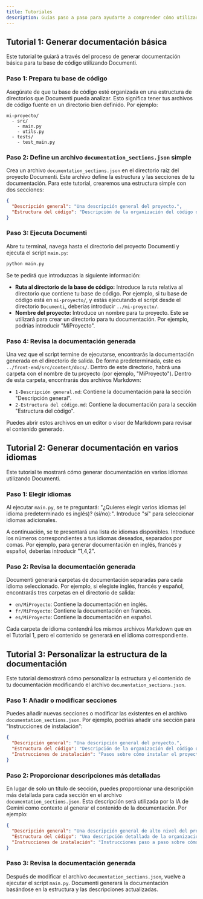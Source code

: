 ```yaml
---
title: Tutoriales
description: Guías paso a paso para ayudarte a comprender cómo utilizar las diferentes funciones de Documenti.
---
```


## Tutorial 1: Generar documentación básica

Este tutorial te guiará a través del proceso de generar documentación básica para tu base de código utilizando Documenti.

### Paso 1: Prepara tu base de código

Asegúrate de que tu base de código esté organizada en una estructura de directorios que Documenti pueda analizar. Esto significa tener tus archivos de código fuente en un directorio bien definido. Por ejemplo:

```
mi-proyecto/
  - src/
    - main.py
    - utils.py
  - tests/
    - test_main.py
```

### Paso 2: Define un archivo `documentation_sections.json` simple

Crea un archivo `documentation_sections.json` en el directorio raíz del proyecto Documenti. Este archivo define la estructura y las secciones de tu documentación. Para este tutorial, crearemos una estructura simple con dos secciones:

```json
{
  "Descripción general": "Una descripción general del proyecto.",
  "Estructura del código": "Descripción de la organización del código del proyecto."
}
```

### Paso 3: Ejecuta Documenti

Abre tu terminal, navega hasta el directorio del proyecto Documenti y ejecuta el script `main.py`:

```bash
python main.py
```

Se te pedirá que introduzcas la siguiente información:

- **Ruta al directorio de la base de código:** Introduce la ruta relativa al directorio que contiene tu base de código. Por ejemplo, si tu base de código está en `mi-proyecto/`, y estás ejecutando el script desde el directorio `Documenti`, deberías introducir `../mi-proyecto/`.
- **Nombre del proyecto:** Introduce un nombre para tu proyecto. Este se utilizará para crear un directorio para tu documentación. Por ejemplo, podrías introducir "MiProyecto".

### Paso 4: Revisa la documentación generada

Una vez que el script termine de ejecutarse, encontrarás la documentación generada en el directorio de salida. De forma predeterminada, este es `../front-end/src/content/docs/`. Dentro de este directorio, habrá una carpeta con el nombre de tu proyecto (por ejemplo, "MiProyecto"). Dentro de esta carpeta, encontrarás dos archivos Markdown:

- `1-Descripción general.md`: Contiene la documentación para la sección "Descripción general".
- `2-Estructura del código.md`: Contiene la documentación para la sección "Estructura del código".

Puedes abrir estos archivos en un editor o visor de Markdown para revisar el contenido generado.

## Tutorial 2: Generar documentación en varios idiomas

Este tutorial te mostrará cómo generar documentación en varios idiomas utilizando Documenti.

### Paso 1: Elegir idiomas

Al ejecutar `main.py`, se te preguntará: "¿Quieres elegir varios idiomas (el idioma predeterminado es inglés)? (sí/no):". Introduce "sí" para seleccionar idiomas adicionales.

A continuación, se te presentará una lista de idiomas disponibles. Introduce los números correspondientes a tus idiomas deseados, separados por comas. Por ejemplo, para generar documentación en inglés, francés y español, deberías introducir "1,4,2".

### Paso 2: Revisa la documentación generada

Documenti generará carpetas de documentación separadas para cada idioma seleccionado. Por ejemplo, si elegiste inglés, francés y español, encontrarás tres carpetas en el directorio de salida:

- `en/MiProyecto`: Contiene la documentación en inglés.
- `fr/MiProyecto`: Contiene la documentación en francés.
- `es/MiProyecto`: Contiene la documentación en español.

Cada carpeta de idioma contendrá los mismos archivos Markdown que en el Tutorial 1, pero el contenido se generará en el idioma correspondiente.

## Tutorial 3: Personalizar la estructura de la documentación

Este tutorial demostrará cómo personalizar la estructura y el contenido de tu documentación modificando el archivo `documentation_sections.json`.

### Paso 1: Añadir o modificar secciones

Puedes añadir nuevas secciones o modificar las existentes en el archivo `documentation_sections.json`. Por ejemplo, podrías añadir una sección para "Instrucciones de instalación":

```json
{
  "Descripción general": "Una descripción general del proyecto.",
  "Estructura del código": "Descripción de la organización del código del proyecto.",
  "Instrucciones de instalación": "Pasos sobre cómo instalar el proyecto."
}
```

### Paso 2: Proporcionar descripciones más detalladas

En lugar de solo un título de sección, puedes proporcionar una descripción más detallada para cada sección en el archivo `documentation_sections.json`. Esta descripción será utilizada por la IA de Gemini como contexto al generar el contenido de la documentación. Por ejemplo:

```json
{
  "Descripción general": "Una descripción general de alto nivel del proyecto, incluyendo su propósito, características clave y público objetivo.",
  "Estructura del código": "Una descripción detallada de la organización del código del proyecto, incluyendo módulos, clases y funciones.",
  "Instrucciones de instalación": "Instrucciones paso a paso sobre cómo instalar el proyecto, incluyendo requisitos previos y dependencias."
}
```

### Paso 3: Revisa la documentación generada

Después de modificar el archivo `documentation_sections.json`, vuelve a ejecutar el script `main.py`. Documenti generará la documentación basándose en la estructura y las descripciones actualizadas.